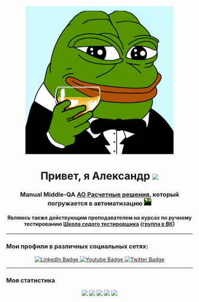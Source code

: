 <div id="header" align="center">
  <img src="pepefrg-65.gif" width="400"/>
</div>
<h1 align="center">Привет, я Александр
<img src="https://github.com/blackcater/blackcater/raw/main/images/Hi.gif" height="32"/></h1>
<h3 align="center">Manual Middle-QA <a href="https://www.ao-rr.ru/projects/social-id/"> АО Расчетные решения</a>, который погружается в автоматизацию <img src="pepa.png" height="20"/></h3>
<h4 align="center">Являюсь также действующим преподавателем на курсах по ручному тестированию <a href="https://sedtest-school.ru/"> Школа седого тестировщика</a> (<a href="https://vk.com/zapiskisedogotestera">группа в ВК</a>)</h4>

---

### Мои профили в различных социальных сетях:
<div id="badges" align="center">
  <a href="https://www.linkedin.com/in/nyashin-alex/">
   <img src="https://img.shields.io/badge/LinkedIn-blue?style=for-the-badge&logo=linkedin&logoColor=white" alt="LinkedIn Badge"/>
  </a>
  <a href="https://t.me/nyashin_alex">
    <img src="https://img.shields.io/badge/Telegram-blue?style=for-the-badge&logo=telegram&logoColor=white" alt="Youtube Badge"/>
  </a>
  <a href="https://vk.com/alex_nyashin">
    <img src="https://img.shields.io/badge/VK-blue?style=for-the-badge&logo=vk&logoColor=white" alt="Twitter Badge"/>
  </a>
</div>

---
### Моя статистика
<div id="stat" align="center">
	<img src="https://github-profile-summary-cards.vercel.app/api/cards/profile-details?username=NyashinAlex&theme=gruvbox"/>
	<img src="http://github-profile-summary-cards.vercel.app/api/cards/repos-per-language?username=NyashinAlex&theme=gruvbox"/>
	<img src="https://github-profile-summary-cards.vercel.app/api/cards/most-commit-language?username=NyashinAlex&theme=gruvbox"/>
	<img src="https://github-profile-summary-cards.vercel.app/api/cards/stats?username=NyashinAlex&theme=gruvbox"/>
	<img src="http://github-profile-summary-cards.vercel.app/api/cards/productive-time?username=NyashinAlex&theme=gruvbox&utcOffset=8"/>
</div>

